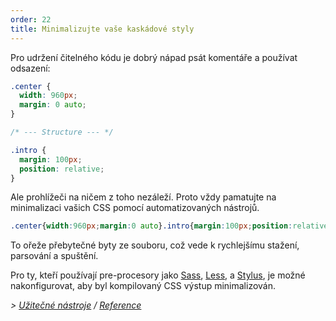 ```yaml
---
order: 22
title: Minimalizujte vaše kaskádové styly
---
```


Pro udržení čitelného kódu je dobrý nápad psát komentáře a používat odsazení:

```css
.center {
  width: 960px;
  margin: 0 auto;
}

/* --- Structure --- */

.intro {
  margin: 100px;
  position: relative;
}
```

Ale prohlížeči na ničem z toho nezáleží. Proto vždy pamatujte na minimalizaci vašich CSS pomocí automatizovaných nástrojů.

```css
.center{width:960px;margin:0 auto}.intro{margin:100px;position:relative}
```

To ořeže přebytečné byty ze souboru, což vede k rychlejšímu stažení, parsování a spuštění.

Pro ty, kteří používají pre-procesory jako [Sass](http://sass-lang.com/), [Less](http://lesscss.org/), a [Stylus](http://learnboost.github.com/stylus/), je možné nakonfigurovat, aby byl kompilovaný CSS výstup minimalizován.

*> [Užitečné nástroje](https://github.com/zenorocha/browser-diet/wiki/Tools#minify-your-stylesheets) / [Reference](https://github.com/zenorocha/browser-diet/wiki/References#minify-your-stylesheets)*